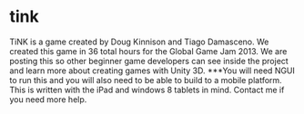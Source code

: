 tink
====

TiNK is a game created by Doug Kinnison and Tiago Damasceno. We created this game in 36 total hours for the Global Game Jam 2013. We are posting this so other beginner game developers can see inside the project and learn more about creating games with Unity 3D. ***You will need NGUI to run this and you will also need to be able to build to a mobile platform. This is written with the iPad and windows 8 tablets in mind. Contact me if you need more help.